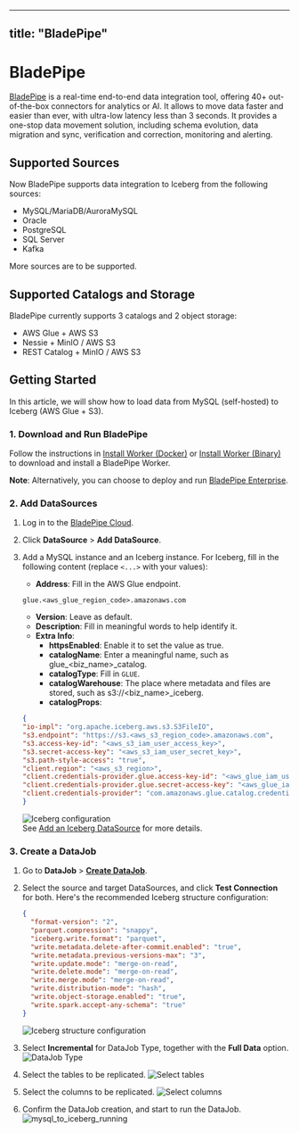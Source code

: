 ---

title: "BladePipe"
------------------

<!--
- Licensed to the Apache Software Foundation (ASF) under one or more
- contributor license agreements.  See the NOTICE file distributed with
- this work for additional information regarding copyright ownership.
- The ASF licenses this file to You under the Apache License, Version 2.0
- (the "License"); you may not use this file except in compliance with
- the License.  You may obtain a copy of the License at
-
-   http://www.apache.org/licenses/LICENSE-2.0
-
- Unless required by applicable law or agreed to in writing, software
- distributed under the License is distributed on an "AS IS" BASIS,
- WITHOUT WARRANTIES OR CONDITIONS OF ANY KIND, either express or implied.
- See the License for the specific language governing permissions and
- limitations under the License.
-->

# BladePipe

[BladePipe](https://www.bladepipe.com/) is a real-time end-to-end data integration tool, offering 40+ out-of-the-box connectors for analytics or AI. It allows to move data faster and easier than ever, with ultra-low latency less than 3 seconds. It provides a one-stop data movement solution, including schema evolution, data migration and sync, verification and correction, monitoring and alerting.

## Supported Sources

Now BladePipe supports data integration to Iceberg from the following sources:

- MySQL/MariaDB/AuroraMySQL
- Oracle
- PostgreSQL
- SQL Server
- Kafka

More sources are to be supported.

## Supported Catalogs and Storage

BladePipe currently supports 3 catalogs and 2 object storage:

- AWS Glue + AWS S3
- Nessie + MinIO / AWS S3
- REST Catalog + MinIO / AWS S3

## Getting Started

In this article, we will show how to load data from MySQL (self-hosted) to Iceberg (AWS Glue + S3).

### 1. Download and Run BladePipe

Follow the instructions in [Install Worker (Docker)](https://doc.bladepipe.com/productOP/byoc/installation/install_worker_docker) or [Install Worker (Binary)](https://doc.bladepipe.com/productOP/byoc/installation/install_worker_binary) to download and install a BladePipe Worker.

**Note**: Alternatively, you can choose to deploy and run [BladePipe Enterprise](https://doc.bladepipe.com/productOP/onPremise/installation/install_all_in_one_binary).

### 2. Add DataSources

1. Log in to the [BladePipe Cloud](https://cloud.bladepipe.com).
2. Click **DataSource** > **Add DataSource**.
3. Add a MySQL instance and an Iceberg instance. For Iceberg, fill in the following content (replace `<...>` with your values):
   - **Address**: Fill in the AWS Glue endpoint.

   ```text
   glue.<aws_glue_region_code>.amazonaws.com
   ```

   - **Version**: Leave as default.
   - **Description**: Fill in meaningful words to help identify it.
   - **Extra Info**:
     - **httpsEnabled**: Enable it to set the value as true.
     - **catalogName**: Enter a meaningful name, such as glue_<biz_name>_catalog.
     - **catalogType**: Fill in `GLUE`.
     - **catalogWarehouse**: The place where metadata and files are stored, such as s3://<biz_name>_iceberg.
     - **catalogProps**:

   ```json
   {
   "io-impl": "org.apache.iceberg.aws.s3.S3FileIO",
   "s3.endpoint": "https://s3.<aws_s3_region_code>.amazonaws.com",
   "s3.access-key-id": "<aws_s3_iam_user_access_key>",
   "s3.secret-access-key": "<aws_s3_iam_user_secret_key>",
   "s3.path-style-access": "true",
   "client.region": "<aws_s3_region>",
   "client.credentials-provider.glue.access-key-id": "<aws_glue_iam_user_access_key>",
   "client.credentials-provider.glue.secret-access-key": "<aws_glue_iam_user_secret_key>",
   "client.credentials-provider": "com.amazonaws.glue.catalog.credentials.GlueAwsCredentialsProvider"
   }
   ```

   ![Iceberg configuration](https://doc.bladepipe.com/assets/images/1-afd4d16b1739f59151ceb30d6189cfc4.png)   
   See [Add an Iceberg DataSource](https://doc.bladepipe.com/dataMigrationAndSync/datasource_func/Iceberg/props_for_iceberg_ds) for more details.

### 3. Create a DataJob

1. Go to **DataJob** > [**Create DataJob**](https://doc.bladepipe.com/operation/job_manage/create_job/create_full_incre_task).
2. Select the source and target DataSources, and click **Test Connection** for both. Here's the recommended Iceberg structure configuration:

   ```json
   {
     "format-version": "2",
     "parquet.compression": "snappy",
     "iceberg.write.format": "parquet",
     "write.metadata.delete-after-commit.enabled": "true",
     "write.metadata.previous-versions-max": "3",
     "write.update.mode": "merge-on-read",
     "write.delete.mode": "merge-on-read",
     "write.merge.mode": "merge-on-read",
     "write.distribution-mode": "hash",
     "write.object-storage.enabled": "true",
     "write.spark.accept-any-schema": "true"
   }
   ```

   ![Iceberg structure configuration](https://doc.bladepipe.com/assets/images/2-e436c11d029481dc58c5a86d17a2fc7b.png)

3. Select **Incremental** for DataJob Type, together with the **Full Data** option.
   ![DataJob Type](https://doc.bladepipe.com/assets/images/3-aaf4ce14be8ce88cbcdb85c426ceab33.png)

4. Select the tables to be replicated.
   ![Select tables](https://doc.bladepipe.com/assets/images/4-a04b97e30e5784d7159c6a90e948cdbd.png)

5. Select the columns to be replicated.
   ![Select columns](https://media.licdn.com/dms/image/v2/D5612AQFBsiFdkGVeqg/article-inline_image-shrink_1500_2232/B56ZcV9LnIHoAU-/0/1748420052594?e=1757548800&v=beta&t=Fti1XONv402KnO6Zth8Z4-Og-CZgrnUoJAa_p5-kpKw)

6. Confirm the DataJob creation, and start to run the DataJob.
   ![mysql_to_iceberg_running](https://doc.bladepipe.com/assets/images/6-3a09842159318f4b02a02b13b575f071.png)

